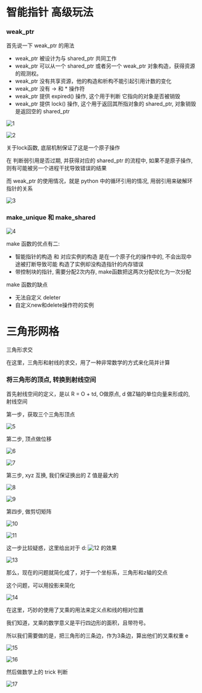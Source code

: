# 智能指针 高级玩法

### weak_ptr

首先说一下 weak_ptr 的用法

 - weak_ptr 被设计为与 shared_ptr 共同工作
 - weak_ptr 可以从一个 shared_ptr 或者另一个 weak_ptr 对象构造，获得资源的观测权。
 - weak_ptr 没有共享资源，他的构造和析构不能引起引用计数的变化
 - weak_ptr 没有 -> 和 * 操作符
 - weak_ptr 提供 expired() 操作, 这个用于判断 它指向的对象是否被销毁
 - weak_ptr 提供 lock() 操作, 这个用于返回其所指对象的 shared_ptr, 对象销毁是返回空的 shared_ptr

![1](02_26/1.png)

![2](02_26/2.png)

关于lock函数, 底层机制保证了这是一个原子操作

在 判断弱引用是否过期, 并获得对应的 shared_ptr 的流程中, 如果不是原子操作, 则有可能被另一个进程干扰导致错误的结果

而 weak_ptr 的使用情况，就是 python 中的循环引用的情况, 用弱引用来破解环指针的关系

![3](02_26/3.png)

### make_unique 和 make_shared

![4](02_26/4.png)

make 函数的优点有二:

 - 智能指针的构造 和 对应实例的构造 是在一个原子化的操作中的, 不会出现中途被打断导致可能 构造了实例却没构造指针的内存错误
 - 带控制块的指针, 需要分配2次内存, make函数把这两次分配优化为一次分配

make 函数的缺点

 - 无法自定义 deleter
 - 自定义new和delete操作符的实例

# 三角形网格

三角形求交

在这里，三角形和射线的求交，用了一种非常数学的方式来化简并计算

### 将三角形的顶点, 转换到射线空间

首先射线空间的定义，是以  R = O + td, O做原点, d 做Z轴的单位向量来形成的, 射线空间

第一步，获取三个三角形顶点

![5](02_26/5.png)

第二步, 顶点做位移

![6](02_26/6.png)

![7](02_26/7.png)

第三步, xyz 互换, 我们保证换出的 Z 值是最大的

![8](02_26/8.png)

![9](02_26/9.png)

第四步, 做剪切矩阵

![10](02_26/10.png)

![11](02_26/11.png)

这一步比较疑惑，这里给出对于 d: ![12](02_26/12.png) 的效果

![13](02_26/13.png)

那么，现在的问题就简化成了，对于一个坐标系，三角形和z轴的交点

这个问题，可以用投影来简化

![14](02_26/14.png)

在这里，巧妙的使用了叉乘的用法来定义点和线的相对位置

我们知道，叉乘的数学意义是平行四边形的面积，且带符号。

所以我们需要做的是，把三角形的三条边，作为3条边，算出他们的叉乘权重 e

![15](02_26/15.png)

![16](02_26/16.png)

然后做数学上的 trick 判断

![17](02_26/17.png)


